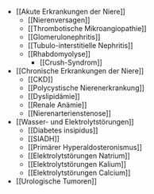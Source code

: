 - [[Akute Erkrankungen der Niere]]
	- [[Nierenversagen]]
	- [[Thrombotische Mikroangiopathie]]
	- [[Glomerulonephritis]]
	- [[Tubulo-interstitielle Nephritis]]
	- [[Rhabdomyolyse]]
		- [[Crush-Syndrom]]
- [[Chronische Erkrankungen der Niere]]
	- [[CKD]]
	- [[Polycystische Nierenerkrankung]]
	- [[Dyslipidämie]]
	- [[Renale Anämie]]
	- [[Nierenarterienstenose]]
- [[Wasser- und Elektrolytstörungen]]
	- [[Diabetes insipidus]]
	- [[SIADH]]
	- [[Primärer Hyperaldosteronismus]]
	- [[Elektrolytstörungen Natrium]]
	- [[Elektrolytstörungen Kalium]]
	- [[Elektrolytstörungen Calcium]]
- [[Urologische Tumoren]]